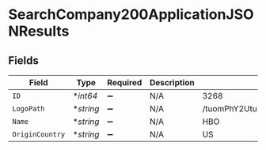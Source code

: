# SearchCompany200ApplicationJSONResults


## Fields

| Field                            | Type                             | Required                         | Description                      | Example                          |
| -------------------------------- | -------------------------------- | -------------------------------- | -------------------------------- | -------------------------------- |
| `ID`                             | **int64*                         | :heavy_minus_sign:               | N/A                              | 3268                             |
| `LogoPath`                       | **string*                        | :heavy_minus_sign:               | N/A                              | /tuomPhY2UtuPTqqFnKMVHvSb724.png |
| `Name`                           | **string*                        | :heavy_minus_sign:               | N/A                              | HBO                              |
| `OriginCountry`                  | **string*                        | :heavy_minus_sign:               | N/A                              | US                               |